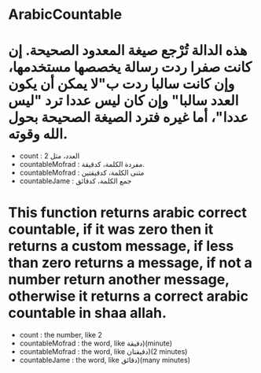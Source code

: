 # ArabicCountable
# هذه الدالة تُرْجع صيغة المعدود الصحيحة. إن كانت صفرا ردت رسالة يخصصها مستخدمها، وإن كانت سالبا ردت ب"لا يمكن أن يكون العدد سالبا" وإن كان ليس عددا ترد "ليس عددا"، أما غيره فترد الصيغة الصحيحة بحول الله وقوته.

- count : العدد، مثل 2
- countableMofrad : مفردة الكلمة، كدقيقة.
- countableMofrad : مثنى الكلمة، كدقيقتين
- countableJame   : جمع الكلمة، كدقائق


# This function returns arabic correct countable, if it was zero then it returns a custom message, if less than zero returns a message, if not a number return another message, otherwise it returns a correct arabic countable in shaa allah.


- count : the number, like 2
- countableMofrad : the word, like دقيقة)(minute)
- countableMofrad : the word, like دقيقتان)(2 minutes)
- countableJame   : the word, like دقائق)(many minutes)

